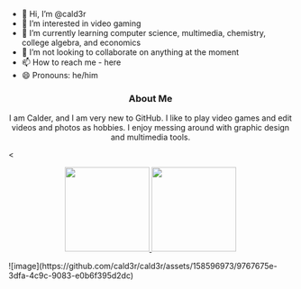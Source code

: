 - 👋 Hi, I’m @cald3r
- 👀 I’m interested in video gaming
- 🌱 I’m currently learning computer science, multimedia, chemistry, college algebra, and economics
- 💞️ I’m not looking to collaborate on anything at the moment
- 📫 How to reach me - here
- 😄 Pronouns: he/him
<h3 align='center'> About Me </h3>
<p align='center'>I am Calder, and I am very new to GitHub. I like to play video games and edit videos and photos as hobbies. I enjoy messing around with graphic design and multimedia tools.</p>
<
	<p align='center'>
	   <a href="https://github-readme-stats.vercel.app/api?username=cald3r&show_icons=true&count_private=true">
	       <img height=150 src="https://github-readme-stats.vercel.app/api?username=yourusername&show_icons=true&count_private=true"/>
	   </a>
	   <a href="https://github.com/cald3r/github-readme-stats">
	       <img height=150 src="https://github-readme-stats.vercel.app/api/top-langs/?username=yourusername&layout=compact"/>
	   </a>
</p>![image](https://github.com/cald3r/cald3r/assets/158596973/9767675e-3dfa-4c9c-9083-e0b6f395d2dc)
